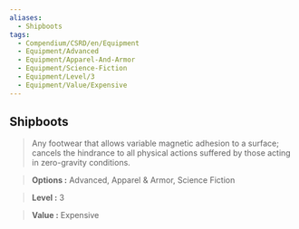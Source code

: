 ```yaml
---
aliases:
  - Shipboots
tags:
  - Compendium/CSRD/en/Equipment
  - Equipment/Advanced
  - Equipment/Apparel-And-Armor
  - Equipment/Science-Fiction
  - Equipment/Level/3
  - Equipment/Value/Expensive
---
```

  
    
## Shipboots    
    
>Any footwear that allows variable magnetic adhesion to a surface; cancels the hindrance to all physical actions suffered by those acting in zero-gravity conditions.    
> **Options :** Advanced, Apparel & Armor, Science Fiction    
> **Level :** 3    
> **Value :** Expensive